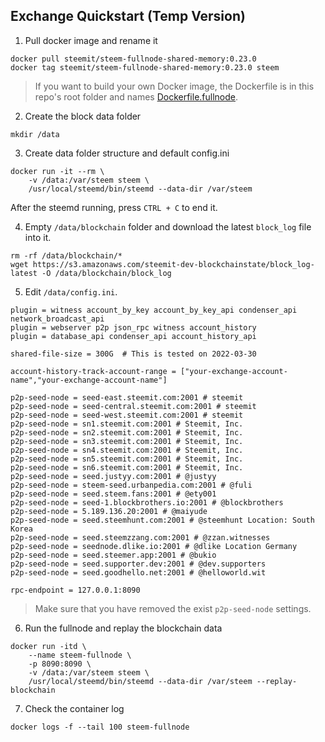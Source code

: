 Exchange Quickstart (Temp Version)
-------------------

1. Pull docker image and rename it
```
docker pull steemit/steem-fullnode-shared-memory:0.23.0
docker tag steemit/steem-fullnode-shared-memory:0.23.0 steem
```
> If you want to build your own Docker image, the Dockerfile is in this repo's root folder and names [Dockerfile.fullnode](https://github.com/steemit/steem/blob/exchange_node_build_doc/Dockerfile.fullnode).

2. Create the block data folder
```
mkdir /data
```

3. Create data folder structure and default config.ini
```
docker run -it --rm \
    -v /data:/var/steem steem \
    /usr/local/steemd/bin/steemd --data-dir /var/steem
```
After the steemd running, press `CTRL + C` to end it.

4. Empty `/data/blockchain` folder and download the latest `block_log` file into it.
```
rm -rf /data/blockchain/*
wget https://s3.amazonaws.com/steemit-dev-blockchainstate/block_log-latest -O /data/blockchain/block_log
```

5. Edit `/data/config.ini`.
```
plugin = witness account_by_key account_by_key_api condenser_api network_broadcast_api
plugin = webserver p2p json_rpc witness account_history
plugin = database_api condenser_api account_history_api

shared-file-size = 300G  # This is tested on 2022-03-30

account-history-track-account-range = ["your-exchange-account-name","your-exchange-account-name"]

p2p-seed-node = seed-east.steemit.com:2001 # steemit
p2p-seed-node = seed-central.steemit.com:2001 # steemit
p2p-seed-node = seed-west.steemit.com:2001 # steemit
p2p-seed-node = sn1.steemit.com:2001 # Steemit, Inc.
p2p-seed-node = sn2.steemit.com:2001 # Steemit, Inc.
p2p-seed-node = sn3.steemit.com:2001 # Steemit, Inc.
p2p-seed-node = sn4.steemit.com:2001 # Steemit, Inc.
p2p-seed-node = sn5.steemit.com:2001 # Steemit, Inc.
p2p-seed-node = sn6.steemit.com:2001 # Steemit, Inc.
p2p-seed-node = seed.justyy.com:2001 # @justyy
p2p-seed-node = steem-seed.urbanpedia.com:2001 # @fuli
p2p-seed-node = seed.steem.fans:2001 # @ety001
p2p-seed-node = seed-1.blockbrothers.io:2001 # @blockbrothers
p2p-seed-node = 5.189.136.20:2001 # @maiyude
p2p-seed-node = seed.steemhunt.com:2001 # @steemhunt Location: South Korea
p2p-seed-node = seed.steemzzang.com:2001 # @zzan.witnesses
p2p-seed-node = seednode.dlike.io:2001 # @dlike Location Germany
p2p-seed-node = seed.steemer.app:2001 # @bukio
p2p-seed-node = seed.supporter.dev:2001 # @dev.supporters
p2p-seed-node = seed.goodhello.net:2001 # @helloworld.wit

rpc-endpoint = 127.0.0.1:8090
```

> Make sure that you have removed the exist `p2p-seed-node` settings.

6. Run the fullnode and replay the blockchain data
```
docker run -itd \
    --name steem-fullnode \
    -p 8090:8090 \
    -v /data:/var/steem steem \
    /usr/local/steemd/bin/steemd --data-dir /var/steem --replay-blockchain
```

7. Check the container log
```
docker logs -f --tail 100 steem-fullnode
```
